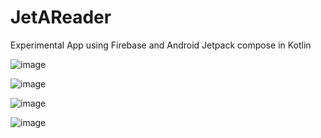 # JetAReader
Experimental App using Firebase and Android Jetpack compose in Kotlin

![image](https://github.com/dilersik/JetAReader/assets/20652107/a2a5c9be-1128-4c93-9f98-a0d32389302f)

![image](https://github.com/dilersik/JetAReader/assets/20652107/65c61181-8678-413c-893a-9614cf48dafd)

![image](https://github.com/dilersik/JetAReader/assets/20652107/2ab7ea06-6be6-4b9e-9cb8-ac6e7b3b9f73)

![image](https://github.com/dilersik/JetAReader/assets/20652107/35413742-80ff-4ed8-9ece-1b562bc06af4)

